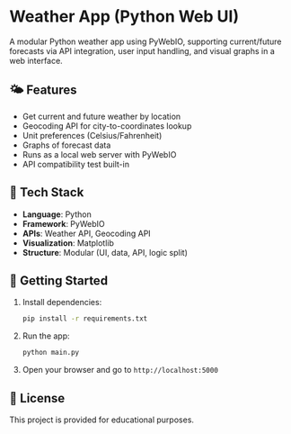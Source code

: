 # Weather App (Python Web UI)

A modular Python weather app using PyWebIO, supporting current/future forecasts via API integration, user input handling, and visual graphs in a web interface.

## 🌤️ Features

- Get current and future weather by location
- Geocoding API for city-to-coordinates lookup
- Unit preferences (Celsius/Fahrenheit)
- Graphs of forecast data
- Runs as a local web server with PyWebIO
- API compatibility test built-in

## 🧰 Tech Stack

- **Language**: Python
- **Framework**: PyWebIO
- **APIs**: Weather API, Geocoding API
- **Visualization**: Matplotlib
- **Structure**: Modular (UI, data, API, logic split)

## 🚀 Getting Started

1. Install dependencies:
   ```bash
   pip install -r requirements.txt
   ```

2. Run the app:
   ```bash
   python main.py
   ```

3. Open your browser and go to `http://localhost:5000`

## 📝 License

This project is provided for educational purposes.
